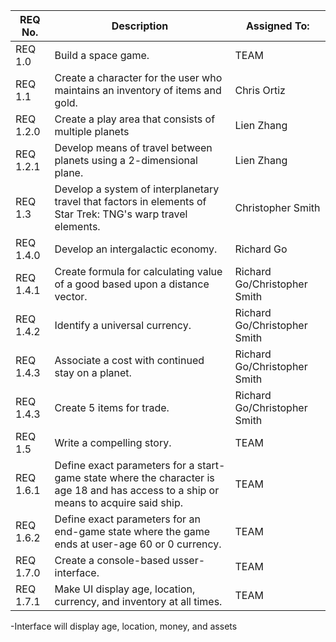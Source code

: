 
| REQ No.  | Description | Assigned To:  |
|---|---|---|
| REQ 1.0 |  Build a space game. | TEAM |
|  REQ 1.1 | Create a character for the user who maintains an inventory of items and gold. | Chris Ortiz |
|  REQ 1.2.0 | Create a play area that consists of multiple planets | Lien Zhang |
|  REQ 1.2.1 | Develop means of travel between planets using a 2-dimensional plane. | Lien Zhang|
|  REQ 1.3 | Develop a system of interplanetary travel that factors in elements of Star Trek: TNG's warp travel elements.  | Christopher Smith |
|  REQ 1.4.0| Develop an intergalactic economy.  | Richard Go |
|  REQ 1.4.1 | Create formula for calculating value of a good based upon a distance vector. | Richard Go/Christopher Smith |
|  REQ 1.4.2 | Identify a universal currency. | Richard Go/Christopher Smith |
|  REQ 1.4.3 | Associate a cost with continued stay on a planet. | Richard Go/Christopher Smith |
|  REQ 1.4.3| Create 5 items for trade. | Richard Go/Christopher Smith |
|  REQ 1.5 | Write a compelling story.  | TEAM |
|  REQ 1.6.1 | Define exact parameters for a start-game state where the character is age 18 and has access to a ship or means to acquire said ship.  | TEAM |
|  REQ 1.6.2 | Define exact parameters for an end-game state where the game ends at user-age 60 or 0 currency.  | TEAM |
| REQ 1.7.0 | Create a console-based usser-interface. | TEAM |
| REQ 1.7.1 | Make UI display age, location, currency, and inventory at all times. | TEAM |

-Interface will display age, location, money, and assets


